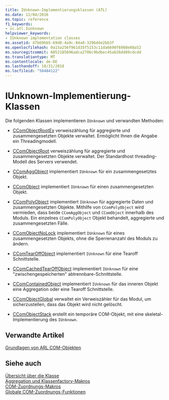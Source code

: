 ```yaml
---
title: IUnknown-Implementierungsklassen (ATL)
ms.date: 11/04/2016
ms.topic: reference
f1_keywords:
- vc.atl.Iunknown
helpviewer_keywords:
- IUnknown implementation classes
ms.assetid: 47b69bb5-69d8-4a9c-84a8-329bdde2bb3f
ms.openlocfilehash: 0a15a256f961d35f5153c11da6690f6908e08a52
ms.sourcegitcommit: 6052185696adca270bc9bdbec45a626dd89cdcdd
ms.translationtype: MT
ms.contentlocale: de-DE
ms.lasthandoff: 10/31/2018
ms.locfileid: "50484122"
---
```

# <a name="iunknown-implementation-classes"></a>IUnknown-Implementierung-Klassen

Die folgenden Klassen implementieren `IUnknown` und verwandten Methoden:

- [CComObjectRootEx](../atl/reference/ccomobjectrootex-class.md) verweiszählung für aggregierte und zusammengesetzten Objekte verwaltet. Ermöglicht Ihnen die Angabe ein Threadingmodell.

- [CComObjectRoot](../atl/reference/ccomobjectroot-class.md) verweiszählung für aggregierte und zusammengesetzten Objekte verwaltet. Der Standardhost threading-Modell des Servers verwendet.

- [CComAggObject](../atl/reference/ccomaggobject-class.md) implementiert `IUnknown` für ein zusammengesetztes Objekt.

- [CComObject](../atl/reference/ccomobject-class.md) implementiert `IUnknown` für einen zusammengesetzten Objekt.

- [CComPolyObject](../atl/reference/ccompolyobject-class.md) implementiert `IUnknown` für aggregierte Daten und zusammengesetzten Objekte. Mithilfe von `CComPolyObject` wird vermieden, dass beide `CComAggObject` und `CComObject` innerhalb des Moduls. Ein einzelnes `CComPolyObject` Objekt behandelt, aggregierte und zusammengesetzten Fälle.

- [CComObjectNoLock](../atl/reference/ccomobjectnolock-class.md) implementiert `IUnknown` für eines zusammengesetzten Objekts, ohne die Sperrenanzahl des Moduls zu ändern.

- [CComTearOffObject](../atl/reference/ccomtearoffobject-class.md) implementiert `IUnknown` für eine Tearoff Schnittstelle.

- [CComCachedTearOffObject](../atl/reference/ccomcachedtearoffobject-class.md) implementiert `IUnknown` für eine "zwischengespeicherten" abtrennbare-Schnittstelle.

- [CComContainedObject](../atl/reference/ccomcontainedobject-class.md) implementiert `IUnknown` für das inneren Objekt eine Aggregation oder eine Tearoff Schnittstelle.

- [CComObjectGlobal](../atl/reference/ccomobjectglobal-class.md) verwaltet ein Verweiszähler für das Modul, um sicherzustellen, dass das Objekt wird nicht gelöscht.

- [CComObjectStack](../atl/reference/ccomobjectstack-class.md) erstellt ein temporäre COM-Objekt, mit eine skeletal-Implementierung des `IUnknown`.

## <a name="related-articles"></a>Verwandte Artikel

[Grundlagen von ARL COM-Objekten](../atl/fundamentals-of-atl-com-objects.md)

## <a name="see-also"></a>Siehe auch

[Übersicht über die Klasse](../atl/atl-class-overview.md)<br/>
[Aggregation und Klassenfactory-Makros](../atl/reference/aggregation-and-class-factory-macros.md)<br/>
[COM-Zuordnungs-Makros](../atl/reference/com-map-macros.md)<br/>
[Globale COM-Zuordnungs-Funktionen](../atl/reference/com-map-global-functions.md)

